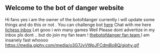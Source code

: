 ## Welcome to the bot of danger website

Hi fans yes i am the owner of the botofdanger currently i will update some things and do this or not . You can challenge bot [here](https://lichess.org/?user=thebotofdanger#friend)
Chat with me here [lichess inbox](https://lichess.org/inbox/thebotofdanger) 
Let gooo i win many games
Well Please dont advertize in my inbox pls dont .. but do join my fan team ! [thebotofdanger fan team ](https://lichess.org/team/thebotofdanger-fan-team)
I am insanely fast whoooo
https://media.giphy.com/media/o3G7JyVWpJFCdmBo8Q/giphy.gif

